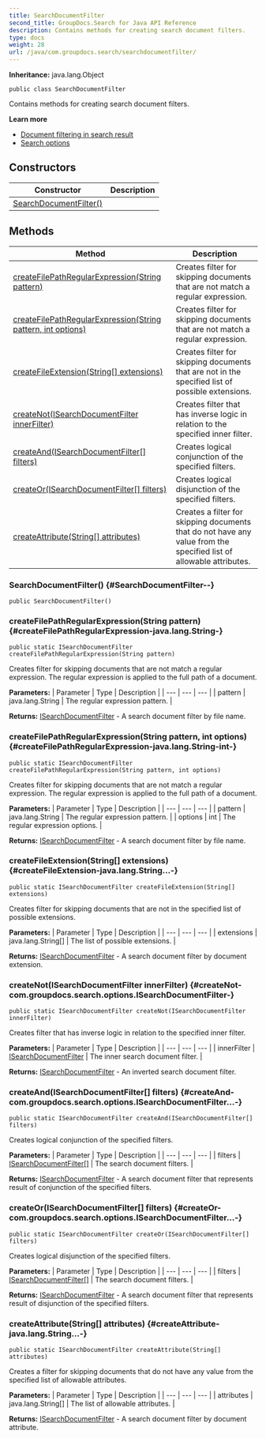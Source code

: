 ```yaml
---
title: SearchDocumentFilter
second_title: GroupDocs.Search for Java API Reference
description: Contains methods for creating search document filters.
type: docs
weight: 28
url: /java/com.groupdocs.search/searchdocumentfilter/
---
```

**Inheritance:**
java.lang.Object
```
public class SearchDocumentFilter
```

Contains methods for creating search document filters.

**Learn more**

 *  [Document filtering in search result][]
 *  [Search options][]


[Document filtering in search result]: https://docs.groupdocs.com/display/searchjava/Document+filtering+in+search+result
[Search options]: https://docs.groupdocs.com/display/searchjava/Search+options
## Constructors

| Constructor | Description |
| --- | --- |
| [SearchDocumentFilter()](#SearchDocumentFilter--) |  |
## Methods

| Method | Description |
| --- | --- |
| [createFilePathRegularExpression(String pattern)](#createFilePathRegularExpression-java.lang.String-) | Creates filter for skipping documents that are not match a regular expression. |
| [createFilePathRegularExpression(String pattern, int options)](#createFilePathRegularExpression-java.lang.String-int-) | Creates filter for skipping documents that are not match a regular expression. |
| [createFileExtension(String[] extensions)](#createFileExtension-java.lang.String...-) | Creates filter for skipping documents that are not in the specified list of possible extensions. |
| [createNot(ISearchDocumentFilter innerFilter)](#createNot-com.groupdocs.search.options.ISearchDocumentFilter-) | Creates filter that has inverse logic in relation to the specified inner filter. |
| [createAnd(ISearchDocumentFilter[] filters)](#createAnd-com.groupdocs.search.options.ISearchDocumentFilter...-) | Creates logical conjunction of the specified filters. |
| [createOr(ISearchDocumentFilter[] filters)](#createOr-com.groupdocs.search.options.ISearchDocumentFilter...-) | Creates logical disjunction of the specified filters. |
| [createAttribute(String[] attributes)](#createAttribute-java.lang.String...-) | Creates a filter for skipping documents that do not have any value from the specified list of allowable attributes. |
### SearchDocumentFilter() {#SearchDocumentFilter--}
```
public SearchDocumentFilter()
```


### createFilePathRegularExpression(String pattern) {#createFilePathRegularExpression-java.lang.String-}
```
public static ISearchDocumentFilter createFilePathRegularExpression(String pattern)
```


Creates filter for skipping documents that are not match a regular expression. The regular expression is applied to the full path of a document.

**Parameters:**
| Parameter | Type | Description |
| --- | --- | --- |
| pattern | java.lang.String | The regular expression pattern. |

**Returns:**
[ISearchDocumentFilter](../../com.groupdocs.search.options/isearchdocumentfilter) - A search document filter by file name.
### createFilePathRegularExpression(String pattern, int options) {#createFilePathRegularExpression-java.lang.String-int-}
```
public static ISearchDocumentFilter createFilePathRegularExpression(String pattern, int options)
```


Creates filter for skipping documents that are not match a regular expression. The regular expression is applied to the full path of a document.

**Parameters:**
| Parameter | Type | Description |
| --- | --- | --- |
| pattern | java.lang.String | The regular expression pattern. |
| options | int | The regular expression options. |

**Returns:**
[ISearchDocumentFilter](../../com.groupdocs.search.options/isearchdocumentfilter) - A search document filter by file name.
### createFileExtension(String[] extensions) {#createFileExtension-java.lang.String...-}
```
public static ISearchDocumentFilter createFileExtension(String[] extensions)
```


Creates filter for skipping documents that are not in the specified list of possible extensions.

**Parameters:**
| Parameter | Type | Description |
| --- | --- | --- |
| extensions | java.lang.String[] | The list of possible extensions. |

**Returns:**
[ISearchDocumentFilter](../../com.groupdocs.search.options/isearchdocumentfilter) - A search document filter by document extension.
### createNot(ISearchDocumentFilter innerFilter) {#createNot-com.groupdocs.search.options.ISearchDocumentFilter-}
```
public static ISearchDocumentFilter createNot(ISearchDocumentFilter innerFilter)
```


Creates filter that has inverse logic in relation to the specified inner filter.

**Parameters:**
| Parameter | Type | Description |
| --- | --- | --- |
| innerFilter | [ISearchDocumentFilter](../../com.groupdocs.search.options/isearchdocumentfilter) | The inner search document filter. |

**Returns:**
[ISearchDocumentFilter](../../com.groupdocs.search.options/isearchdocumentfilter) - An inverted search document filter.
### createAnd(ISearchDocumentFilter[] filters) {#createAnd-com.groupdocs.search.options.ISearchDocumentFilter...-}
```
public static ISearchDocumentFilter createAnd(ISearchDocumentFilter[] filters)
```


Creates logical conjunction of the specified filters.

**Parameters:**
| Parameter | Type | Description |
| --- | --- | --- |
| filters | [ISearchDocumentFilter\[\]](../../com.groupdocs.search.options/isearchdocumentfilter) | The search document filters. |

**Returns:**
[ISearchDocumentFilter](../../com.groupdocs.search.options/isearchdocumentfilter) - A search document filter that represents result of conjunction of the specified filters.
### createOr(ISearchDocumentFilter[] filters) {#createOr-com.groupdocs.search.options.ISearchDocumentFilter...-}
```
public static ISearchDocumentFilter createOr(ISearchDocumentFilter[] filters)
```


Creates logical disjunction of the specified filters.

**Parameters:**
| Parameter | Type | Description |
| --- | --- | --- |
| filters | [ISearchDocumentFilter\[\]](../../com.groupdocs.search.options/isearchdocumentfilter) | The search document filters. |

**Returns:**
[ISearchDocumentFilter](../../com.groupdocs.search.options/isearchdocumentfilter) - A search document filter that represents result of disjunction of the specified filters.
### createAttribute(String[] attributes) {#createAttribute-java.lang.String...-}
```
public static ISearchDocumentFilter createAttribute(String[] attributes)
```


Creates a filter for skipping documents that do not have any value from the specified list of allowable attributes.

**Parameters:**
| Parameter | Type | Description |
| --- | --- | --- |
| attributes | java.lang.String[] | The list of allowable attributes. |

**Returns:**
[ISearchDocumentFilter](../../com.groupdocs.search.options/isearchdocumentfilter) - A search document filter by document attribute.
